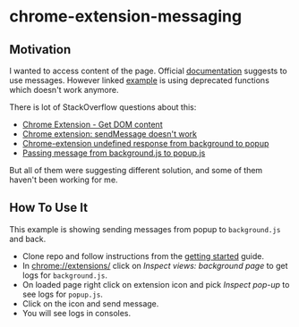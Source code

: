 # chrome-extension-messaging

## Motivation

I wanted to access content of the page. Official [documentation](https://developer.chrome.com/extensions/messaging) suggests to use messages. However linked [example](https://chromium.googlesource.com/chromium/src/+/master/chrome/common/extensions/docs/examples/api/messaging?autodive=0) is using deprecated functions which doesn't work anymore.

There is lot of StackOverflow questions about this:
* [Chrome Extension - Get DOM content](http://stackoverflow.com/questions/19758028/chrome-extension-get-dom-content)
* [Chrome extension: sendMessage doesn't work](http://stackoverflow.com/questions/23122192/chrome-extension-sendmessage-doesnt-work)
* [Chrome-extension undefined response from background to popup](http://stackoverflow.com/questions/30813861/chrome-extension-undefined-response-from-background-to-popup)
* [Passing message from background.js to popup.js](http://stackoverflow.com/questions/12265403/passing-message-from-background-js-to-popup-js)

But all of them were suggesting different solution, and some of them haven't been working for me.


## How To Use It

This example is showing sending messages from popup to `background.js` and back.

* Clone repo and follow instructions from the [getting started](https://developer.chrome.com/extensions/getstarted) guide.
* In [chrome://extensions/](chrome://extensions/) click on *Inspect views: background page* to get logs for `background.js`.
* On loaded page right click on extension icon and pick *Inspect pop-up* to see logs for `popup.js`.
* Click on the icon and send message.
* You will see logs in consoles.
